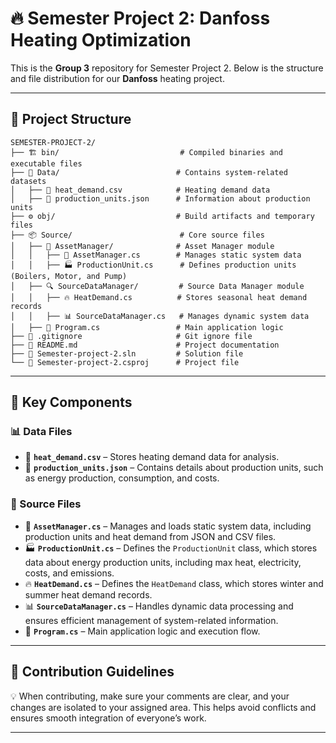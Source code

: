 # 🔥 Semester Project 2: **Danfoss** Heating Optimization  

This is the **Group 3** repository for Semester Project 2. Below is the structure and file distribution for our **Danfoss** heating project.  

---

## 📁 **Project Structure**  
```plaintext
SEMESTER-PROJECT-2/
├── 🏗️ bin/                           # Compiled binaries and executable files
├── 📂 Data/                          # Contains system-related datasets
│   ├── 📄 heat_demand.csv            # Heating demand data
│   ├── 📄 production_units.json      # Information about production units
├── ⚙️ obj/                           # Build artifacts and temporary files
├── 📦 Source/                        # Core source files
│   ├── 🏢 AssetManager/              # Asset Manager module
│   │   ├── 📜 AssetManager.cs        # Manages static system data
│   │   ├── 🏭 ProductionUnit.cs      # Defines production units (Boilers, Motor, and Pump)
│   ├── 🔍 SourceDataManager/         # Source Data Manager module
│   │   ├── 🔥 HeatDemand.cs          # Stores seasonal heat demand records
│   │   ├── 📊 SourceDataManager.cs   # Manages dynamic system data
│   ├── 🚀 Program.cs                 # Main application logic
├── 📄 .gitignore                     # Git ignore file
├── 📘 README.md                      # Project documentation
├── 📝 Semester-project-2.sln         # Solution file
└── 🔧 Semester-project-2.csproj      # Project file
```

---

## 📜 **Key Components**  

### **📊 Data Files**  
- 📄 **`heat_demand.csv`** – Stores heating demand data for analysis.  
- 📄 **`production_units.json`** – Contains details about production units, such as energy production, consumption, and costs.  

### 🔧 Source Files  
- 📜 **`AssetManager.cs`** – Manages and loads static system data, including production units and heat demand from JSON and CSV files.  
- 🏭 **`ProductionUnit.cs`** – Defines the `ProductionUnit` class, which stores data about energy production units, including max heat, electricity, costs, and emissions.  
- 🔥 **`HeatDemand.cs`** – Defines the `HeatDemand` class, which stores winter and summer heat demand records.
- 📊 **`SourceDataManager.cs`** – Handles dynamic data processing and ensures efficient management of system-related information.  
- 🚀 **`Program.cs`** – Main application logic and execution flow.

---

## 👥 **Contribution Guidelines**  
💡 When contributing, make sure your comments are clear, and your changes are isolated to your assigned area. This helps avoid conflicts and ensures smooth integration of everyone’s work.  

---
